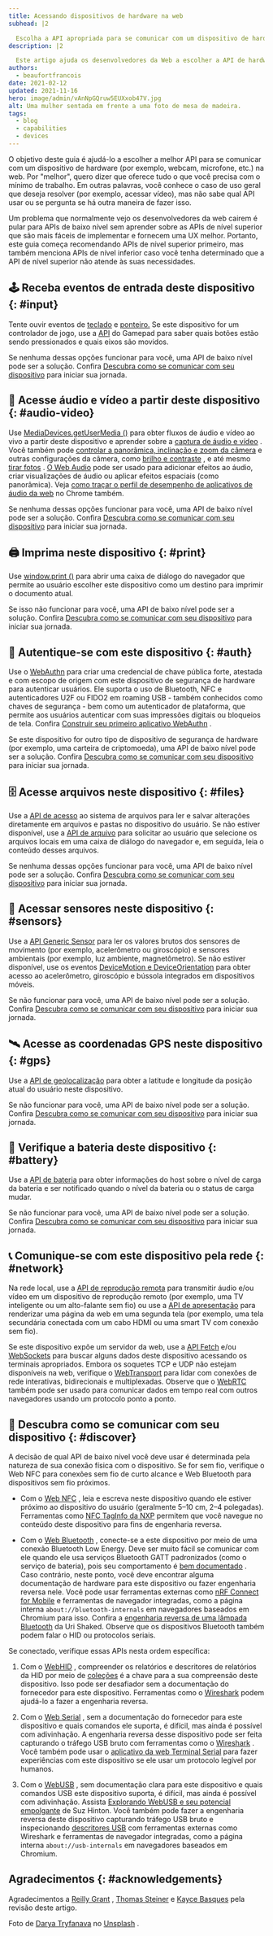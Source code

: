 ```yaml
---
title: Acessando dispositivos de hardware na web
subhead: |2

  Escolha a API apropriada para se comunicar com um dispositivo de hardware de sua escolha.
description: |2

  Este artigo ajuda os desenvolvedores da Web a escolher a API de hardware certa com base em um determinado dispositivo.
authors:
  - beaufortfrancois
date: 2021-02-12
updated: 2021-11-16
hero: image/admin/vAnNpGQruw5EUXxob47V.jpg
alt: Uma mulher sentada em frente a uma foto de mesa de madeira.
tags:
  - blog
  - capabilities
  - devices
---
```


O objetivo deste guia é ajudá-lo a escolher a melhor API para se comunicar com um dispositivo de hardware (por exemplo, webcam, microfone, etc.) na web. Por "melhor", quero dizer que oferece tudo o que você precisa com o mínimo de trabalho. Em outras palavras, você conhece o caso de uso geral que deseja resolver (por exemplo, acessar vídeo), mas não sabe qual API usar ou se pergunta se há outra maneira de fazer isso.

Um problema que normalmente vejo os desenvolvedores da web cairem é pular para APIs de baixo nível sem aprender sobre as APIs de nível superior que são mais fáceis de implementar e fornecem uma UX melhor. Portanto, este guia começa recomendando APIs de nível superior primeiro, mas também menciona APIs de nível inferior caso você tenha determinado que a API de nível superior não atende às suas necessidades.

## 🕹 Receba eventos de entrada deste dispositivo {: #input}

Tente ouvir eventos de [teclado](https://developer.mozilla.org/docs/Web/API/KeyboardEvent) e [ponteiro.](https://developer.mozilla.org/docs/Web/API/Pointer_events) Se este dispositivo for um controlador de jogo, use a [API](/gamepad/) do Gamepad para saber quais botões estão sendo pressionados e quais eixos são movidos.

Se nenhuma dessas opções funcionar para você, uma API de baixo nível pode ser a solução. Confira [Descubra como se comunicar com seu dispositivo](#discover) para iniciar sua jornada.

## 📸 Acesse áudio e vídeo a partir deste dispositivo {: #audio-video}

Use [MediaDevices.getUserMedia ()](https://developer.mozilla.org/docs/Web/API/MediaDevices/getUserMedia) para obter fluxos de áudio e vídeo ao vivo a partir deste dispositivo e aprender sobre a [captura de áudio e vídeo](https://www.html5rocks.com/en/tutorials/getusermedia/intro/) . Você também pode [controlar a panorâmica, inclinação e zoom da câmera](/camera-pan-tilt-zoom/) e outras configurações da câmera, como [brilho e contraste](https://developers.google.com/web/updates/2016/12/imagecapture) , e até mesmo [tirar fotos](https://beaufortfrancois.github.io/sandbox/image-capture/playground) . [O Web Audio](https://developer.mozilla.org/docs/Web/API/Web_Audio_API) pode ser usado para adicionar efeitos ao áudio, criar visualizações de áudio ou aplicar efeitos espaciais (como panorâmica). Veja [como traçar o perfil de desempenho de aplicativos de áudio da web](/profiling-web-audio-apps-in-chrome/) no Chrome também.

Se nenhuma dessas opções funcionar para você, uma API de baixo nível pode ser a solução. Confira [Descubra como se comunicar com seu dispositivo](#discover) para iniciar sua jornada.

## 🖨 Imprima neste dispositivo {: #print}

Use [window.print ()](https://developer.mozilla.org/docs/Web/API/Window/print) para abrir uma caixa de diálogo do navegador que permite ao usuário escolher este dispositivo como um destino para imprimir o documento atual.

Se isso não funcionar para você, uma API de baixo nível pode ser a solução. Confira [Descubra como se comunicar com seu dispositivo](#discover) para iniciar sua jornada.

## 🔐 Autentique-se com este dispositivo {: #auth}

Use o [WebAuthn](https://webauthn.io/) para criar uma credencial de chave pública forte, atestada e com escopo de origem com este dispositivo de segurança de hardware para autenticar usuários. Ele suporta o uso de Bluetooth, NFC e autenticadores U2F ou FIDO2 em roaming USB - também conhecidos como chaves de segurança - bem como um autenticador de plataforma, que permite aos usuários autenticar com suas impressões digitais ou bloqueios de tela. Confira [Construir seu primeiro aplicativo WebAuthn](https://developers.google.com/codelabs/webauthn-reauth) .

Se este dispositivo for outro tipo de dispositivo de segurança de hardware (por exemplo, uma carteira de criptomoeda), uma API de baixo nível pode ser a solução. Confira [Descubra como se comunicar com seu dispositivo](#discover) para iniciar sua jornada.

## 🗄 Acesse arquivos neste dispositivo {: #files}

Use a [API de acesso](/file-system-access/) ao sistema de arquivos para ler e salvar alterações diretamente em arquivos e pastas no dispositivo do usuário. Se não estiver disponível, use a [API de arquivo](https://developer.mozilla.org/docs/Web/API/File/Using_files_from_web_applications) para solicitar ao usuário que selecione os arquivos locais em uma caixa de diálogo do navegador e, em seguida, leia o conteúdo desses arquivos.

Se nenhuma dessas opções funcionar para você, uma API de baixo nível pode ser a solução. Confira [Descubra como se comunicar com seu dispositivo](#discover) para iniciar sua jornada.

## 🧲 Acessar sensores neste dispositivo {: #sensors}

Use a [API Generic Sensor](/generic-sensor/) para ler os valores brutos dos sensores de movimento (por exemplo, acelerômetro ou giroscópio) e sensores ambientais (por exemplo, luz ambiente, magnetômetro). Se não estiver disponível, use os eventos [DeviceMotion e DeviceOrientation](https://developers.google.com/web/fundamentals/native-hardware/device-orientation) para obter acesso ao acelerômetro, giroscópio e bússola integrados em dispositivos móveis.

Se não funcionar para você, uma API de baixo nível pode ser a solução. Confira [Descubra como se comunicar com seu dispositivo](#discover) para iniciar sua jornada.

## 🛰 Acesse as coordenadas GPS neste dispositivo {: #gps}

Use a [API de geolocalização](https://developers.google.com/web/fundamentals/native-hardware/user-location) para obter a latitude e longitude da posição atual do usuário neste dispositivo.

Se não funcionar para você, uma API de baixo nível pode ser a solução. Confira [Descubra como se comunicar com seu dispositivo](#discover) para iniciar sua jornada.

## 🔋 Verifique a bateria deste dispositivo {: #battery}

Use a [API de bateria](https://developer.mozilla.org/docs/Web/API/Battery_Status_API) para obter informações do host sobre o nível de carga da bateria e ser notificado quando o nível da bateria ou o status de carga mudar.

Se não funcionar para você, uma API de baixo nível pode ser a solução. Confira [Descubra como se comunicar com seu dispositivo](#discover) para iniciar sua jornada.

## 📞 Comunique-se com este dispositivo pela rede {: #network}

Na rede local, use a [API de reprodução remota](https://www.chromestatus.com/feature/5778318691401728) para transmitir áudio e/ou vídeo em um dispositivo de reprodução remoto (por exemplo, uma TV inteligente ou um alto-falante sem fio) ou use a [API de apresentação](https://developers.google.com/web/updates/2018/04/present-web-pages-to-secondary-attached-displays) para renderizar uma página da web em uma segunda tela (por exemplo, uma tela secundária conectada com um cabo HDMI ou uma smart TV com conexão sem fio).

Se este dispositivo expõe um servidor da web, use a [API Fetch](https://developer.mozilla.org/docs/Web/API/Fetch_API) e/ou [WebSockets](https://developer.mozilla.org/docs/Web/API/WebSockets_API) para buscar alguns dados deste dispositivo acessando os terminais apropriados. Embora os soquetes TCP e UDP não estejam disponíveis na web, verifique o [WebTransport](/webtransport/) para lidar com conexões de rede interativas, bidirecionais e multiplexadas. Observe que o [WebRTC](/webrtc-standard-announcement/) também pode ser usado para comunicar dados em tempo real com outros navegadores usando um protocolo ponto a ponto.

## 🧱 Descubra como se comunicar com seu dispositivo {: #discover}

A decisão de qual API de baixo nível você deve usar é determinada pela natureza de sua conexão física com o dispositivo. Se for sem fio, verifique o Web NFC para conexões sem fio de curto alcance e Web Bluetooth para dispositivos sem fio próximos.

- Com o [Web NFC](/nfc) , leia e escreva neste dispositivo quando ele estiver próximo ao dispositivo do usuário (geralmente 5–10 cm, 2–4 polegadas). Ferramentas como [NFC TagInfo da NXP](https://play.google.com/store/apps/details?id=com.nxp.taginfolite) permitem que você navegue no conteúdo deste dispositivo para fins de engenharia reversa.

- Com o [Web Bluetooth](/bluetooth/) , conecte-se a este dispositivo por meio de uma conexão Bluetooth Low Energy. Deve ser muito fácil se comunicar com ele quando ele usa serviços Bluetooth GATT padronizados (como o serviço de bateria), pois seu comportamento é [bem documentado](https://www.bluetooth.com/specifications/gatt/) . Caso contrário, neste ponto, você deve encontrar alguma documentação de hardware para este dispositivo ou fazer engenharia reversa nele. Você pode usar ferramentas externas como [nRF Connect for Mobile](https://play.google.com/store/apps/details?id=no.nordicsemi.android.mcp) e ferramentas de navegador integradas, como a página interna `about://bluetooth-internals` em navegadores baseados em Chromium para isso. Confira a [engenharia reversa de uma lâmpada Bluetooth](https://urish.medium.com/reverse-engineering-a-bluetooth-lightbulb-56580fcb7546) da Uri Shaked. Observe que os dispositivos Bluetooth também podem falar o HID ou protocolos seriais.

Se conectado, verifique essas APIs nesta ordem específica:

1. Com o [WebHID](/hid/) , compreender os relatórios e descritores de relatórios da HID por meio de [coleções](https://webhid-collections.glitch.me/) é a chave para a sua compreensão deste dispositivo. Isso pode ser desafiador sem a documentação do fornecedor para este dispositivo. Ferramentas como o [Wireshark](https://gitlab.com/wireshark/wireshark/-/wikis/CaptureSetup/USB) podem ajudá-lo a fazer a engenharia reversa.

2. Com o [Web Serial](/serial/) , sem a documentação do fornecedor para este dispositivo e quais comandos ele suporta, é difícil, mas ainda é possível com adivinhação. A engenharia reversa desse dispositivo pode ser feita capturando o tráfego USB bruto com ferramentas como o [Wireshark](https://gitlab.com/wireshark/wireshark/-/wikis/CaptureSetup/USB) . Você também pode usar o [aplicativo da web Terminal Serial](https://googlechromelabs.github.io/serial-terminal/) para fazer experiências com este dispositivo se ele usar um protocolo legível por humanos.

3. Com o [WebUSB](/usb/) , sem documentação clara para este dispositivo e quais comandos USB este dispositivo suporta, é difícil, mas ainda é possível com adivinhação. Assista [Explorando WebUSB e seu potencial empolgante](https://www.youtube.com/watch?v=IpfZ8Nj3uiE) de Suz Hinton. Você também pode fazer a engenharia reversa deste dispositivo capturando tráfego USB bruto e inspecionando [descritores USB](https://www.beyondlogic.org/usbnutshell/usb5.shtml) com ferramentas externas como Wireshark e ferramentas de navegador integradas, como a página interna `about://usb-internals` em navegadores baseados em Chromium.

## Agradecimentos {: #acknowledgements}

Agradecimentos a [Reilly Grant](https://github.com/reillyeon) , [Thomas Steiner](/authors/thomassteiner/) e [Kayce Basques](/authors/kaycebasques/) pela revisão deste artigo.

Foto de [Darya Tryfanava](https://unsplash.com/@darya_tryfanava) no [Unsplash](https://unsplash.com/photos/uZBGDkYkvhM) .
